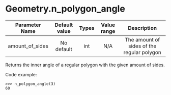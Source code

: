 # Geometry.n_polygon_angle

| Parameter Name | Default value | Types | Value range | Description | 
| :---: | :---: | :---: | :---: | :---: |
|amount_of_sides |No default | int| N/A  | The amount of sides of the regular polygon |

Returns the inner angle of a regular polygon with the given amount of sides.

Code example:
```
>>> n_polygon_angle(3)
60
```
